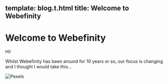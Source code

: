 template: blog.t.html
title: Welcome to Webefinity
--
# Welcome to Webefinity


Hi!

Whilst Webefinity has been around for 10 years or so, our focus is changing and I thought I would take this...

![Pexels](/static/pexels.jpg "An image")
